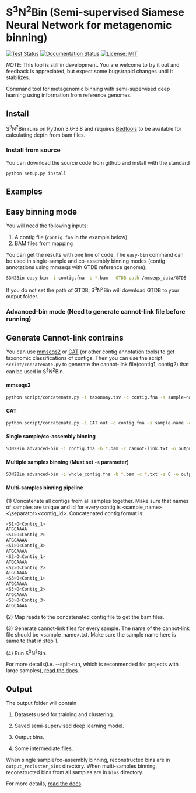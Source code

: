 # S<sup>3</sup>N<sup>2</sup>Bin (Semi-supervised Siamese Neural Network for metagenomic binning)

[![Test Status](https://github.com/BigDataBiology/S3N2Bin/actions/workflows/s3n2bin_test.yml/badge.svg)](https://github.com/BigDataBiology/S3N2Bin/actions/workflows/s3n2bin_test.yml)
[![Documentation Status](https://readthedocs.org/projects/s3n2bin/badge/?version=latest)](https://s3n2bin.readthedocs.io/en/latest/?badge=latest)
[![License: MIT](https://img.shields.io/badge/License-MIT-blue.svg)](https://opensource.org/licenses/MIT)

_NOTE_: This tool is still in development. You are welcome to try it out and
feedback is appreciated, but expect some bugs/rapid changes until it
stabilizes.

Command tool for metagenomic binning with semi-supervised deep learning using
information from reference genomes.

## Install

S<sup>3</sup>N<sup>2</sup>Bin runs on Python 3.6-3.8 and requires
[Bedtools](https://github.com/arq5x/bedtools2) to be available for calculating
depth from bam files.

### Install from source

You can download the source code from github and install with the standard

```bash
python setup.py install
```

## Examples

## Easy binning mode

You will need the following inputs:

1. A contig file (`contig.fna` in the example below)
2. BAM files from mapping


You can get the results with one line of code. The `easy-bin` command can be used in
single-sample and co-assembly binning modes (contig annotations using mmseqs
with GTDB reference genome).

```bash
S3N2Bin easy-bin -i contig.fna -b *.bam --GTDB-path /mmseqs_data/GTDB -o output
```

If you do not set the path of GTDB, S<sup>3</sup>N<sup>2</sup>Bin will download
GTDB  to your output folder.

### Advanced-bin mode (Need to generate cannot-link file before running)

## Generate Cannot-link contrains

You can use [mmseqs2](https://github.com/soedinglab/MMseqs2) or
[CAT](https://github.com/dutilh/CAT) (or other contig annotation tools) to get
taxonomic classifications of contigs. Then you can use the script
`script/concatenate.py` to generate the cannot-link file(contig1, contig2) that
can be used in S<sup>3</sup>N<sup>2</sup>Bin.

#### mmseqs2

```bash
python script/concatenate.py -i taxonomy.tsv -c contig.fna -s sample-name -o output --mmseqs
```

#### CAT

```bash
python script/concatenate.py -i CAT.out -c contig.fna -s sample-name -o output --CAT
```


#### Single sample/co-assembly binning

```bash
S3N2Bin advanced-bin -i contig.fna -b *.bam -c cannot-link.txt -o output 
```

#### Multiple samples binning (Must set `-s` parameter)

```bash
S3N2Bin advanced-bin -i whole_contig.fna -b *.bam -c *.txt -s C -o output
```

#### Multi-samples binning pipeline

(1) Concatenate all contigs from all samples together. Make sure that names of samples are unique and id for every contig is <sample_name><\separator><contig_id>. Concatenated contig format is:

```bash
<S1>O<Contig_1>
ATGCAAAA
<S1>O<Contig_2>
ATGCAAAA
<S1>O<Contig_3>
ATGCAAAA
<S2>O<Contig_1>
ATGCAAAA
<S2>O<Contig_2>
ATGCAAAA
<S3>O<Contig_1>
ATGCAAAA
<S3>O<Contig_2>
ATGCAAAA
<S3>O<Contig_3>
ATGCAAAA
```

(2) Map reads to the concatenated contig file to get the bam files.

(3) Generate cannot-link files for every sample. The name of the cannot-link file should be <sample_name>.txt. Make sure the sample name here is same to that in step 1.

(4) Run S<sup>3</sup>N<sup>2</sup>Bin.

For more details(i.e. --split-run, which is reconmended for projects with large samples), [read the docs](https://s3n2bin.readthedocs.io/en/latest/usage/). 

## Output

The output folder will contain

1. Datasets used for training and clustering.

2. Saved semi-supervised deep learning model.

3. Output bins.

4. Some intermediate files.

When single sample/co-assembly binning, reconstructed bins are in `output_recluster_bins` directory. When multi-samples binning, reconstructed bins from all samples are in `bins` directory. 

For more details, [read the docs](https://s3n2bin.readthedocs.io/en/latest/output/). 

